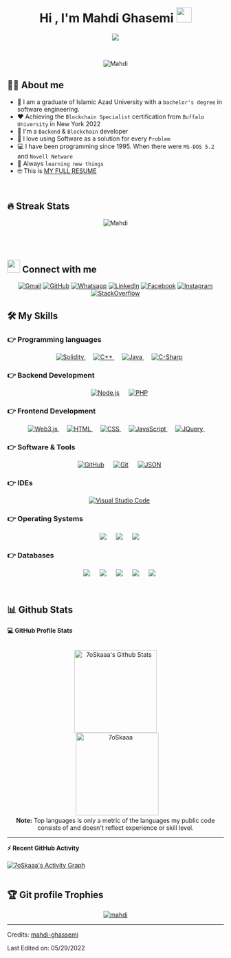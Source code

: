 <h1 align="center">Hi , I'm Mahdi Ghasemi <img src="https://media.giphy.com/media/hvRJCLFzcasrR4ia7z/giphy.gif" width="35"></h1>
<p align="center">
  <a href="#"><img src="https://readme-typing-svg.herokuapp.com?color=F75029&lines=Senior Blockchain+%26+Developer;Software+Engineer;Always+learning+new+things&center=true&width=500&height=50"></a>
</p>

<br>

<p align="center"> 
	<img src="https://komarev.com/ghpvc/?username=mahdi-ghassemi&label=Profile%20views&color=0e75b6&style=plastic" alt="Mahdi" /> 
</p>


## :sassy_man:  About me
- :school: I am a graduate of Islamic Azad University with a `bachelor's degree` in software engineering.
- :heart: Achieving the `Blockchain Specialist` certification from `Buffalo University` in New York 2022
- :gem: I'm a `Backend` & `Blockchain` developer
- :dart: I love using Software as a solution for every `Problem`
- :computer: I have been programming since 1995. When there were `MS-DOS 5.2` and `Novell Netware`
- :thinking: Always `learning new things`
- :nerd_face: This is [MY FULL RESUME](https://mahdi-ghasemi.tech/)

<br>

## 🔥 Streak Stats
<p align="center"><img src="https://github-readme-streak-stats.herokuapp.com/?user=mahdi-ghassemi&theme=algolia" alt="Mahdi" /></p>

<br>
<br>

## <img src="https://media.giphy.com/media/iY8CRBdQXODJSCERIr/giphy.gif" width="30px"> Connect with me
<p align="center">
	<a href="mailto:mehdi.ghassemi51@gmail.com"><img img src="https://img.shields.io/badge/gmail-%23EA4335.svg?style=plastic&logo=gmail&logoColor=white" alt="Gmail"/></a>
	<a href="https://github.com/mahdi-ghassemi"><img src="https://img.shields.io/badge/github-%23181717.svg?style=plastic&logo=github&logoColor=white" alt="GitHub"/></a>
	<a href="https://wa.me/0351912118404"><img src="https://img.shields.io/badge/whatsapp-%2325D366.svg?style=plastic&logo=whatsapp&logoColor=white" alt="Whatsapp"/></a>
	<a href="https://www.linkedin.com/in/7mahdi-ghasemi-78316639/"><img src="https://img.shields.io/badge/linkedin-%230A66C2.svg?style=plastic&logo=linkedin&logoColor=white" alt="LinkedIn"/></a>
	<a href="https://www.facebook.com/mahdi.ghasemi.72"><img src="https://img.shields.io/badge/facebook-%231877F2.svg?style=plastic&logo=facebook&logoColor=white" alt="Facebook"/></a>
	<a href="https://www.instagram.com/mahdi.ghasemi.1972/"><img src="https://img.shields.io/badge/instagram-%23E4405F.svg?style=plastic&logo=instagram&logoColor=white" alt="Instagram"/></a>
	<a href="https://stackoverflow.com/users/19151903/mahdi-ghasemi"><img src="https://img.shields.io/badge/stackoverflow-%23f2a04a?style=plastic&logo=stackoverflow&logoColor=white" alt="StackOverflow"/></a>
</p>




## 🛠️ My Skills

### 👉 Programming languages

<p align="center"> 
  &emsp; 
  <a href="https://soliditylang.org/" target="_blank"> 
    <img alt="Solidity" src="https://img.shields.io/badge/Solidity%20-%232370ED.svg?style=plastic&logo=solidity&logoColor=white">
  </a> 
  &emsp;
  <a href="https://www.w3schools.com/cpp/" target="_blank"> 
    <img alt="C++" src="https://img.shields.io/badge/C++%20-%2300599C.svg?style=plastic&logo=c%2B%2B&logoColor=white">
  </a>  
  &emsp;
  <a href="https://www.java.com" target="_blank"> 
    <img alt="Java" src="https://img.shields.io/badge/Java-%23007396.svg?style=plastic&logo=java&logoColor=white">
  </a>
  &emsp;
   <a href="https://www.w3schools.com/cs/index.php" target="_blank">
    <img alt="C-Sharp" src="https://img.shields.io/badge/C-Sharp%20-%2314354C.svg?style=plastic&logo=csharp#&logoColor=white">
  </a>
</p>

### 👉 Backend Development
<p align="center">
&emsp;
    <a href="https://nodejs.org/en/"><img alt="Node.js" src="https://img.shields.io/badge/-Node.js-339933?logo=node.js&logoColor=white&style=plastic"></a>
&emsp;
    <a href="https://www.php.net/"><img alt="PHP" src="https://img.shields.io/badge/PHP-777BB4?style=plastic&logo=php&logoColor=white"></a>

</p>


### 👉 Frontend Development
<p align="center"> 
 &emsp;    
  <a href="https://web3js.readthedocs.io/en/v1.7.3/" target="_blank"> 
   <img alt="Web3.js" src="https://img.shields.io/badge/-Web3.js-F16822?logo=Web3.js&logoColor=white&style=plastic">
  </a>     
  &emsp; 
  <a href="https://www.w3.org/html/" target="_blank"> 
   <img alt="HTML" src="https://img.shields.io/badge/HTML5%20-%23E34F26.svg?style=plastic&logo=html5&logoColor=white">
  </a>   
  &emsp;
  <a href="https://www.w3schools.com/css/" target="_blank">
    <img alt="CSS" src="https://img.shields.io/badge/CSS%20-%231572B6.svg?style=plastic&logo=css3&logoColor=white">
  </a> 
   &emsp;
  <a href="https://developer.mozilla.org/en-US/docs/Web/JavaScript" target="_blank"> 
     <img alt="JavaScript" src="https://img.shields.io/badge/JavaScript%20-%23F7DF1E.svg?style=plastic&logo=javascript&logoColor=black">
   </a>
    &emsp;
  <a href="https://jquery.com/" target="_blank"> 
     <img alt="JQuery" src="https://img.shields.io/badge/-JQuery-0769AD?logo=jquery&logoColor=white&style=plastic">
   </a>
   &emsp; 
</p>

 ### 👉 Software & Tools
 
<p align="center">  
  &emsp;
    <a href="#"><img alt="GitHub" src="https://img.shields.io/badge/GitHub-%23181717.svg?style=plastic&logo=github&logoColor=white"></a> 
    &emsp;
    <a href="#"><img alt="Git" src="https://img.shields.io/badge/Git%20-%23F05033.svg?style=plastic&logo=git&logoColor=white"></a>
  &emsp;  
    <a href="#"><img alt="JSON" img src="https://img.shields.io/badge/JSON-%23000000.svg?style=plastic&logo=json&logoColor=white"></a>
</p>

 ### 👉 IDEs 
<p align="center">
  &emsp;
    <a href="#"><img alt="Visual Studio Code" src="https://img.shields.io/badge/Visual%20Studio%20Code-0078d7.svg?style=plastic&logo=visual-studio-code&logoColor=white"></a> 
</p> 

 ### 👉 Operating Systems
 
<p align="center">
  &emsp;
    <a href="https://www.linux.org/"><img src="https://img.shields.io/badge/Linux-FCC624?style=plastic&logo=linux&logoColor=black"></a>
  &emsp;
    <a href="https://ubuntu.com/"><img src="https://img.shields.io/badge/Ubuntu-E95420?style=plastic&logo=ubuntu&logoColor=white"></a>
  &emsp;
    <a href="https://www.microsoft.com/en-us/windows?r=1"><img src="https://img.shields.io/badge/Windows-0078D6?style=plastic&logo=windows&logoColor=white"></a>   
</p>

### 👉 Databases
 
<p align="center">
  &emsp;
    <a href="https://www.mysql.com/"><img src="https://img.shields.io/badge/-MySql-4479A1?logo=mysql&logoColor=white&style=plastic"></a>
  &emsp;
    <a href="https://www.postgresql.org/"><img src="https://img.shields.io/badge/-PostgreSQL-4169E1?logo=PostgreSQL&logoColor=white&style=plastic"></a>
  &emsp;
    <a href="https://www.microsoft.com/en-us/sql-server/sql-server-downloads"><img src="https://img.shields.io/badge/-Microsoft%20SQL%20Server-CC2927?logo=Microsoft%20SQL%20Server&logoColor=white&style=plastic"></a>   
    &emsp;
    <a href="https://www.mongodb.com/"><img src="https://img.shields.io/badge/-MongoDB-47A248?logo=MongoDB&logoColor=white&style=plastic"></a>   
    &emsp;
    <a href="https://www.sqlite.org/index.html"><img src="https://img.shields.io/badge/-SQLite-003B57?logo=SQLite&logoColor=white&style=plastic"></a>   
</p>

<br/>

## 📊 Github Stats



  <summary><b>💻 GitHub Profile Stats</b></summary>
  <br/>
  <p align="center">
    <a href="https://github.com/anuraghazra/github-readme-stats"><img alt="7oSkaaa's Github Stats" src="https://github-readme-stats.vercel.app/api?username=mahdi-ghassemi&show_icons=true&count_private=true&theme=algolia" height="192px"/></a>
<br/>
  &nbsp;
	  <img src="https://github-readme-stats.vercel.app/api/top-langs?username=mahdi-ghassemi&langs_count=10&show_icons=true&locale=en&layout=compact&theme=algolia" alt="7oSkaaa" height="192px"/>
  <br/>
  <b>Note:</b> Top languages is only a metric of the languages my public code consists of and doesn't reflect experience or skill level.
  </p>

----

  <summary><b>⚡ Recent GitHub Activity</b></summary>
  <br/>
   <a href="https://github.com/mahdi-ghassemi"><img alt="7oSkaaa's Activity Graph" src="https://activity-graph.herokuapp.com/graph?username=mahdi-ghassemi&custom_title=Mahdi's%20Contribution%20Graph&theme=react-dark" /></a>
  <br/>


<br/>

## :trophy: Git profile Trophies

<p align="center"> <a href="https://github.com/ryo-ma/github-profile-trophy"><img src="https://github-profile-trophy.vercel.app/?username=mahdi-ghassemi&layout=compact&theme=algolia" alt="mahdi" /></a> </p>

-----
Credits: [mahdi-ghassemi](https://github.com/mahdi-ghassemi)

Last Edited on: 05/29/2022
